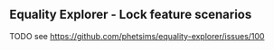 ## Equality Explorer - Lock feature scenarios

TODO see https://github.com/phetsims/equality-explorer/issues/100
